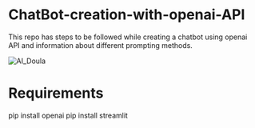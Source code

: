 # ChatBot-creation-with-openai-API
This repo has steps to be followed while creating a chatbot using openai API and information about different prompting methods.


![AI_Doula](https://github.com/janumirra/ChatBot-creation-with-openai-API/assets/109976932/92b56925-6605-48f0-9a20-e28ea5aeb676)


# Requirements
pip install openai
pip install streamlit
